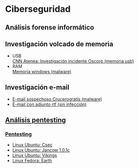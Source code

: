 # Ciberseguridad



## Análisis forense informático

## Investigación volcado de memoria
<ul> 
    <li>USB</li>
      <a href="https://github.com/aguayro/ciberseguridad/blob/1a27ceec941305688d3ae4f09bef3690a0f94508/Forensic/An%C3%A1lisis%20Forense%20-%20Incidente%20seguridad%20unidad%20usb%20caso%2001.pdf">CNN Atenea: Investigación incidente Oscorp (memoria usb)</a>
    <li>RAM</li>
      <a href="https://github.com/aguayro/ciberseguridad/blob/f1642def3ba7d9f2451211761edc55d9a783388b/Forensic/An%C3%A1lisis%20Forense%20-%20Memoria%2001.pdf">Memoria windows (malware)</a>
        
</ul>

## Investigación e-mail
<ul>
  <li><a href="https://github.com/aguayro/ciberseguridad/blob/a9037a46820871ee41c80398c4411effb8374e90/Forensic/An%C3%A1lisis%20Forense%20-%20An%C3%A1lisis%20E-mail%20caso%20001.pdf">E-mail sospechoso 
    Crucerogratis (malware)</li>
  <li><a href="https://github.com/aguayro/ciberseguridad/blob/de95c44c09591e2dcb6cd238fe677305e178f5d3/Forensic/An%C3%A1lisis%20Forense%20-%20An%C3%A1lisis%20E-mail%20caso%20005.pdf">E-mail con adjunto rtf (sin infección)</li>
</ul>



## Análisis pentesting 
### Pentesting

<ul>
  <li><a href="https://github.com/aguayro/ciberseguridad/blob/8e76647743e3adf68f9e51eb31b3a23cb0fd408b/Pentesting/Pentesting%20-%20Vulnhub%20csec.pdf">Linux Ubuntu: Csec</li>
  <li><a href="https://github.com/aguayro/ciberseguridad/blob/1bc4de28f409e09a645490b779bf7e054d0bb8d6/Pentesting/Pentesting%20-%20Vulnhub%20jangow-1.0.1.pdf">Linux Ubuntu: Jancow 1.0.1c</li>
  <li><a href="https://github.com/aguayro/ciberseguridad/blob/f19b5aa60925c1f558dd31b916d76d81d66c8284/Pentesting/Pentesting%20-%20Vulnhub%20vikings.pdf">Linux Ubuntu: Vikings</li> 
  <li><a href="https://github.com/aguayro/ciberseguridad/blob/13cd581da09c4b93e08d31ef7f1d87c8ede32c1f/Pentesting/Pentesting%20-%20Vulnhub%20earth.pdf">Linux Fedora: Earth</li>
</ul>
